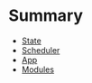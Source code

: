 # Summary

- [State](./state.md)
- [Scheduler](./scheduler.md)
- [App](./app.md)
- [Modules](./modules.md)
